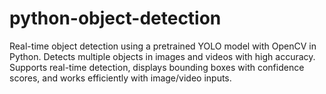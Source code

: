 # python-object-detection
Real-time object detection using a pretrained YOLO model with OpenCV in Python. Detects multiple objects in images and videos with high accuracy. Supports real-time detection, displays bounding boxes with confidence scores, and works efficiently with image/video inputs. 
